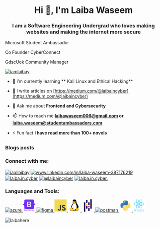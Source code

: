 <h1 align="center">Hi 👋, I'm Laiba Waseem</h1>
<h3 align="center">I am a Software Engineering  Undergrad who loves making websites and making the internet more secure </h3> 
<p></p>Microsoft Student Ambassador <p>
 <p> Co Founder CyberConnect<p>
 <p> GdscUok Community Manager <p>

<p align="left"> <a href="https://twitter.com/iamlaibay" target="blank"><img src="https://img.shields.io/twitter/follow/iamlaibay?logo=twitter&style=for-the-badge" alt="iamlaibay" /></a> </p>

- 🌱 I’m currently learning ** Kali Linux and Ethical Hacking**

- 📝 I  write articles on [https://medium.com/@laibaincyber](https://medium.com/@laibaincyber)

- 💬 Ask me about **Frontend and Cybersecurity**

- 📫 How to reach me **laibawaseem006@gmail.com or laiba.waseem@studentambassadors.com**

- ⚡ Fun fact **I have read more than 100+ novels**

### Blogs posts
<!-- BLOG-POST-LIST:START -->
<!-- BLOG-POST-LIST:END -->

<h3 align="left">Connect with me:</h3>
<p align="left">
<a href="https://twitter.com/iamlaibay" target="blank"><img align="center" src="https://raw.githubusercontent.com/rahuldkjain/github-profile-readme-generator/master/src/images/icons/Social/twitter.svg" alt="iamlaibay" height="30" width="40" /></a>
<a href="https://linkedin.com/in/www.linkedin.com/in/laiba-waseem-387176219" target="blank"><img align="center" src="https://raw.githubusercontent.com/rahuldkjain/github-profile-readme-generator/master/src/images/icons/Social/linked-in-alt.svg" alt="www.linkedin.com/in/laiba-waseem-387176219" height="30" width="40" /></a>
<a href="https://instagram.com/laiba.in.cyber" target="blank"><img align="center" src="https://raw.githubusercontent.com/rahuldkjain/github-profile-readme-generator/master/src/images/icons/Social/instagram.svg" alt="laiba.in.cyber" height="30" width="40" /></a>
<a href="https://medium.com/@laibaincyber" target="blank"><img align="center" src="https://raw.githubusercontent.com/rahuldkjain/github-profile-readme-generator/master/src/images/icons/Social/medium.svg" alt="@laibaincyber" height="30" width="40" /></a>
<a href="https://www.youtube.com/c/laiba.in.cyber." target="blank"><img align="center" src="https://raw.githubusercontent.com/rahuldkjain/github-profile-readme-generator/master/src/images/icons/Social/youtube.svg" alt="laiba.in.cyber." height="30" width="40" /></a>
</p>

<h3 align="left">Languages and Tools:</h3>
<p align="left"> <a href="https://azure.microsoft.com/en-in/" target="_blank" rel="noreferrer"> <img src="https://www.vectorlogo.zone/logos/microsoft_azure/microsoft_azure-icon.svg" alt="azure" width="40" height="40"/> </a> <a href="https://getbootstrap.com" target="_blank" rel="noreferrer"> <img src="https://raw.githubusercontent.com/devicons/devicon/master/icons/bootstrap/bootstrap-plain-wordmark.svg" alt="bootstrap" width="40" height="40"/> </a> <a href="https://www.figma.com/" target="_blank" rel="noreferrer"> <img src="https://www.vectorlogo.zone/logos/figma/figma-icon.svg" alt="figma" width="40" height="40"/> </a> <a href="https://developer.mozilla.org/en-US/docs/Web/JavaScript" target="_blank" rel="noreferrer"> <img src="https://raw.githubusercontent.com/devicons/devicon/master/icons/javascript/javascript-original.svg" alt="javascript" width="40" height="40"/> </a> <a href="https://www.linux.org/" target="_blank" rel="noreferrer"> <img src="https://raw.githubusercontent.com/devicons/devicon/master/icons/linux/linux-original.svg" alt="linux" width="40" height="40"/> </a> <a href="https://pandas.pydata.org/" target="_blank" rel="noreferrer"> <img src="https://raw.githubusercontent.com/devicons/devicon/2ae2a900d2f041da66e950e4d48052658d850630/icons/pandas/pandas-original.svg" alt="pandas" width="40" height="40"/> </a> <a href="https://postman.com" target="_blank" rel="noreferrer"> <img src="https://www.vectorlogo.zone/logos/getpostman/getpostman-icon.svg" alt="postman" width="40" height="40"/> </a> <a href="https://www.python.org" target="_blank" rel="noreferrer"> <img src="https://raw.githubusercontent.com/devicons/devicon/master/icons/python/python-original.svg" alt="python" width="40" height="40"/> </a> <a href="https://reactjs.org/" target="_blank" rel="noreferrer"> <img src="https://raw.githubusercontent.com/devicons/devicon/master/icons/react/react-original-wordmark.svg" alt="react" width="40" height="40"/> </a> </p>

<p><img align="center" src="https://github-readme-stats.vercel.app/api/top-langs?username=laibahere&show_icons=true&locale=en&layout=compact" alt="laibahere" /></p>
